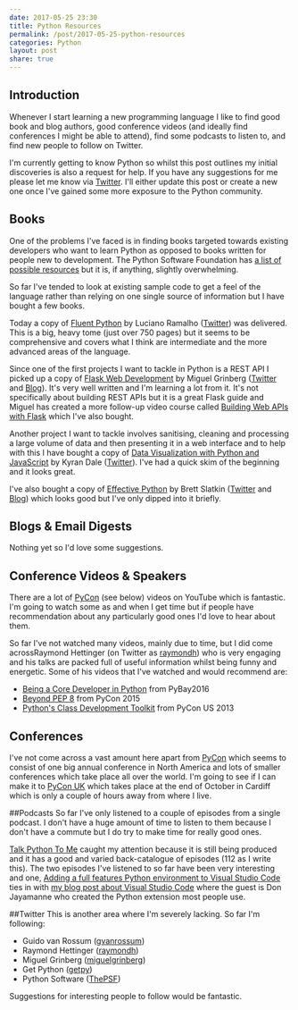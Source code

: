 ```yaml
---
date: 2017-05-25 23:30
title: Python Resources
permalink: /post/2017-05-25-python-resources
categories: Python
layout: post
share: true
---
```


## Introduction
Whenever I start learning a new programming language I like to find good book and blog authors, good conference videos (and ideally find conferences I might be able to attend), find some podcasts to listen to, and find new people to follow on Twitter.

I'm currently getting to know Python so whilst this post outlines my initial discoveries is also a request for help. If you have any suggestions for me please let me know via [Twitter](http://twitter.com/sgaw). I'll either update this post or create a new one once I've gained some more exposure to the Python community.

## Books

One of the problems I've faced is in finding books targeted towards existing developers who want to learn Python as opposed to books written for people new to development.  The Python Software Foundation has [a list of possible resources](https://wiki.python.org/moin/BeginnersGuide/Programmers) but it is, if anything, slightly overwhelming.

So far I've tended to look at existing sample code to get a feel of the language rather than relying on one single source of information but I have bought a few books.

Today a copy of [Fluent Python](http://shop.oreilly.com/product/0636920032519.do) by Luciano Ramalho ([Twitter](http://twitter.com/ramalhoorg)) was delivered. This is a big, heavy tome (just over 750 pages) but it seems to be comprehensive and covers what I think are intermediate and the more advanced areas of the language.

Since one of the first projects I want to tackle in Python is a REST API I picked up a copy of [Flask Web Development](https://flaskbook.com) by Miguel Grinberg ([Twitter](http://www.twitter.com/miguelgrinberg) and [Blog](https://blog.miguelgrinberg.com/index)). It's very well written and I'm learning a lot from it. It's not specifically about building REST APIs but it is a great Flask guide and Miguel has created a more follow-up video course called [Building Web APIs with Flask](http://shop.oreilly.com/product/0636920034803.do) which I've also bought.

Another project I want to tackle involves sanitising, cleaning and processing a large volume of data and then presenting it in a web interface and to help with this I have bought a copy of [Data Visualization with Python and JavaScript](http://shop.oreilly.com/product/0636920037057.do) by Kyran Dale ([Twitter](https://twitter.com/kyran_dale)). I've had a quick skim of the beginning and it looks great.

I've also bought a copy of [Effective Python](http://www.effectivepython.com) by Brett Slatkin ([Twitter](https://twitter.com/haxor) and [Blog](http://www.onebigfluke.com)) which looks good but I've only dipped into it briefly.

## Blogs & Email Digests

Nothing yet so I'd love some suggestions.

## Conference Videos & Speakers
There are a lot of [PyCon](http://www.pycon.org) (see below) videos on YouTube which is fantastic. I'm going to watch some as and when I get time but if people have recommendation about any particularly good ones I'd love to hear about them.

So far I've not watched many videos, mainly due to time, but I did come acrossRaymond Hettinger (on Twitter as [raymondh](https://twitter.com/raymondh)) who is very engaging and his talks are packed full of useful information whilst being funny and energetic. Some of his videos that I've watched and would recommend are:

* [Being a Core Developer in Python](https://www.youtube.com/watch?v=voXVTjwnn-U) from PyBay2016
* [Beyond PEP 8](https://www.youtube.com/watch?v=wf-BqAjZb8M) from PyCon 2015
* [Python's Class Development Toolkit](https://www.youtube.com/watch?v=HTLu2DFOdTg) from PyCon US 2013

## Conferences
I've not come across a vast amount here apart from [PyCon](http://www.pycon.org) which seems to consist of one big annual conference in North America and lots of smaller conferences which take place all over the world. I'm going to see if I can make it to [PyCon UK](http://2017.pyconuk.org) which takes place at the end of October in Cardiff which is only a couple of hours away from where I live.

##Podcasts
So far I've only listened to a couple of episodes from a single podcast. I don't have a huge amount of time to listen to them because I don't have a commute but I do try to make time for really good ones.

[Talk Python To Me](https://talkpython.fm) caught my attention because it is still being produced and it has a good and varied back-catalogue of episodes (112 as I write this). The two episodes I've listened to so far have been very interesting and one, [Adding a full features Python environment to Visual Studio Code](https://talkpython.fm/episodes/show/101/adding-a-full-featured-python-environment-to-visual-studio-code) ties in with [my blog post about Visual Studio Code](http://www.swwritings.com/post/2017-05-25-visual-studio-code-for-python) where the guest is Don Jayamanne who created the Python extension most people use.

##Twitter
This is another area where I'm severely lacking. So far I'm following:

* Guido van Rossum ([gvanrossum](https://twitter.com/gvanrossum))
* Raymond Hettinger ([raymondh](https://twitter.com/raymondh))
* Miguel Grinberg ([miguelgrinberg](https://twitter.com/miguelgrinberg))
* Get Python ([getpy](https://twitter.com/getpy))
* Python Software ([ThePSF](https://twitter.com/ThePSF))

Suggestions for interesting people to follow would be fantastic.
